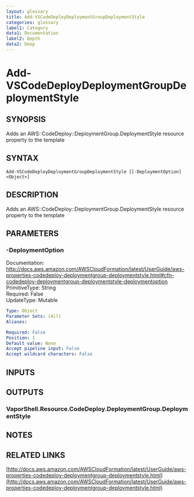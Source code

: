 ```yaml
---
layout: glossary
title: Add-VSCodeDeployDeploymentGroupDeploymentStyle
categories: glossary
label1: Category
data1: Documentation
label2: Depth
data2: Deep
---
```


# Add-VSCodeDeployDeploymentGroupDeploymentStyle

## SYNOPSIS
Adds an AWS::CodeDeploy::DeploymentGroup.DeploymentStyle resource property to the template

## SYNTAX

```
Add-VSCodeDeployDeploymentGroupDeploymentStyle [[-DeploymentOption] <Object>]
```

## DESCRIPTION
Adds an AWS::CodeDeploy::DeploymentGroup.DeploymentStyle resource property to the template

## PARAMETERS

### -DeploymentOption
Documentation: http://docs.aws.amazon.com/AWSCloudFormation/latest/UserGuide/aws-properties-codedeploy-deploymentgroup-deploymentstyle.html#cfn-codedeploy-deploymentgroup-deploymentstyle-deploymentoption    
PrimitiveType: String    
Required: False    
UpdateType: Mutable

```yaml
Type: Object
Parameter Sets: (All)
Aliases: 

Required: False
Position: 1
Default value: None
Accept pipeline input: False
Accept wildcard characters: False
```

## INPUTS

## OUTPUTS

### VaporShell.Resource.CodeDeploy.DeploymentGroup.DeploymentStyle

## NOTES

## RELATED LINKS

[http://docs.aws.amazon.com/AWSCloudFormation/latest/UserGuide/aws-properties-codedeploy-deploymentgroup-deploymentstyle.html](http://docs.aws.amazon.com/AWSCloudFormation/latest/UserGuide/aws-properties-codedeploy-deploymentgroup-deploymentstyle.html)

